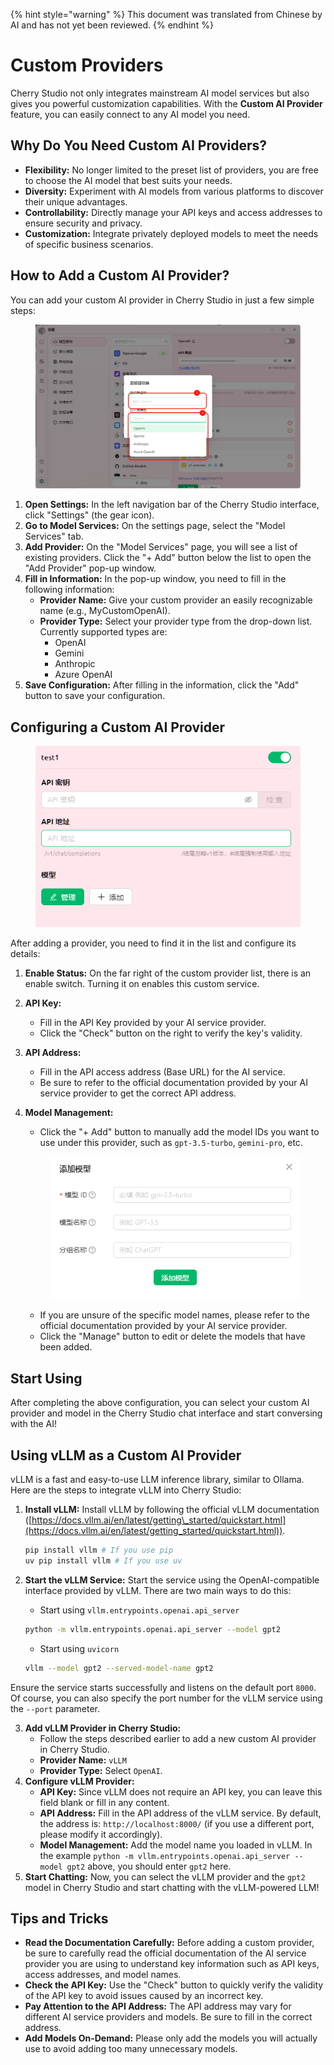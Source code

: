 
{% hint style="warning" %}
This document was translated from Chinese by AI and has not yet been reviewed.
{% endhint %}

# Custom Providers

Cherry Studio not only integrates mainstream AI model services but also gives you powerful customization capabilities. With the **Custom AI Provider** feature, you can easily connect to any AI model you need.

## Why Do You Need Custom AI Providers?

*   **Flexibility:** No longer limited to the preset list of providers, you are free to choose the AI model that best suits your needs.
*   **Diversity:** Experiment with AI models from various platforms to discover their unique advantages.
*   **Controllability:** Directly manage your API keys and access addresses to ensure security and privacy.
*   **Customization:** Integrate privately deployed models to meet the needs of specific business scenarios.

## How to Add a Custom AI Provider?

You can add your custom AI provider in Cherry Studio in just a few simple steps:

<figure><img src="../../.gitbook/assets/image (2) (5).png" alt=""><figcaption></figcaption></figure>

1.  **Open Settings:** In the left navigation bar of the Cherry Studio interface, click "Settings" (the gear icon).
2.  **Go to Model Services:** On the settings page, select the "Model Services" tab.
3.  **Add Provider:** On the "Model Services" page, you will see a list of existing providers. Click the "+ Add" button below the list to open the "Add Provider" pop-up window.
4.  **Fill in Information:** In the pop-up window, you need to fill in the following information:
    *   **Provider Name:** Give your custom provider an easily recognizable name (e.g., MyCustomOpenAI).
    *   **Provider Type:** Select your provider type from the drop-down list. Currently supported types are:
        *   OpenAI
        *   Gemini
        *   Anthropic
        *   Azure OpenAI
5.  **Save Configuration:** After filling in the information, click the "Add" button to save your configuration.

## Configuring a Custom AI Provider

<figure><img src="../../.gitbook/assets/image (3) (5) (1).png" alt=""><figcaption></figcaption></figure>

After adding a provider, you need to find it in the list and configure its details:

1.  **Enable Status:** On the far right of the custom provider list, there is an enable switch. Turning it on enables this custom service.
2.  **API Key:**
    *   Fill in the API Key provided by your AI service provider.
    *   Click the "Check" button on the right to verify the key's validity.
3.  **API Address:**
    *   Fill in the API access address (Base URL) for the AI service.
    *   Be sure to refer to the official documentation provided by your AI service provider to get the correct API address.
4.  **Model Management:**

    *   Click the "+ Add" button to manually add the model IDs you want to use under this provider, such as `gpt-3.5-turbo`, `gemini-pro`, etc.

    <figure><img src="../../.gitbook/assets/image (4) (5).png" alt=""><figcaption></figcaption></figure>

    *   If you are unsure of the specific model names, please refer to the official documentation provided by your AI service provider.
    *   Click the "Manage" button to edit or delete the models that have been added.

## Start Using

After completing the above configuration, you can select your custom AI provider and model in the Cherry Studio chat interface and start conversing with the AI!

## Using vLLM as a Custom AI Provider

vLLM is a fast and easy-to-use LLM inference library, similar to Ollama. Here are the steps to integrate vLLM into Cherry Studio:

1.  **Install vLLM:** Install vLLM by following the official vLLM documentation ([https://docs.vllm.ai/en/latest/getting\_started/quickstart.html](https://docs.vllm.ai/en/latest/getting_started/quickstart.html)).

    ```sh
    pip install vllm # If you use pip
    uv pip install vllm # If you use uv
    ```
2.  **Start the vLLM Service:** Start the service using the OpenAI-compatible interface provided by vLLM. There are two main ways to do this:

    *   Start using `vllm.entrypoints.openai.api_server`

    ```sh
    python -m vllm.entrypoints.openai.api_server --model gpt2
    ```

    *   Start using `uvicorn`

    ```sh
    vllm --model gpt2 --served-model-name gpt2
    ```

Ensure the service starts successfully and listens on the default port `8000`. Of course, you can also specify the port number for the vLLM service using the `--port` parameter.

3. **Add vLLM Provider in Cherry Studio:**
   *   Follow the steps described earlier to add a new custom AI provider in Cherry Studio.
   *   **Provider Name:** `vLLM`
   *   **Provider Type:** Select `OpenAI`.
4. **Configure vLLM Provider:**
   *   **API Key:** Since vLLM does not require an API key, you can leave this field blank or fill in any content.
   *   **API Address:** Fill in the API address of the vLLM service. By default, the address is: `http://localhost:8000/` (if you use a different port, please modify it accordingly).
   *   **Model Management:** Add the model name you loaded in vLLM. In the example `python -m vllm.entrypoints.openai.api_server --model gpt2` above, you should enter `gpt2` here.
5. **Start Chatting:** Now, you can select the vLLM provider and the `gpt2` model in Cherry Studio and start chatting with the vLLM-powered LLM!

## Tips and Tricks

*   **Read the Documentation Carefully:** Before adding a custom provider, be sure to carefully read the official documentation of the AI service provider you are using to understand key information such as API keys, access addresses, and model names.
*   **Check the API Key:** Use the "Check" button to quickly verify the validity of the API key to avoid issues caused by an incorrect key.
*   **Pay Attention to the API Address:** The API address may vary for different AI service providers and models. Be sure to fill in the correct address.
*   **Add Models On-Demand:** Please only add the models you will actually use to avoid adding too many unnecessary models.